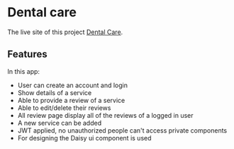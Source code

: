 # Dental care

The live site of this project [Dental Care](https://dental-care-amjayem.web.app/).

## Features

In this app: 

- User can create an account and login
- Show details of a service
- Able to provide a review of a service
- Able to edit/delete their reviews
- All review page display all of the reviews of a logged in user
- A new service can be added
- JWT applied, no unauthorized people can't access private components
- For designing the Daisy ui component is used